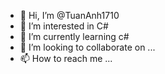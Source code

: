 - 👋 Hi, I’m @TuanAnh1710
- 👀 I’m interested in C#
- 🌱 I’m currently learning c#
- 💞️ I’m looking to collaborate on ...
- 📫 How to reach me ...

<!---
TuanAnh218/TuanAnh218 is a ✨ special ✨ repository because its `README.md` (this file) appears on your GitHub profile.
You can click the Preview link to take a look at your changes.
--->
